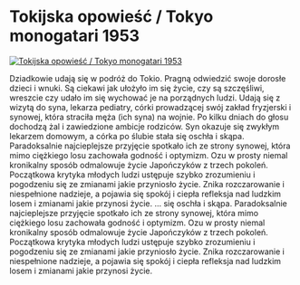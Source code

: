 Tokijska opowieść / Tokyo monogatari 1953 
=============
[![Tokijska opowieść / Tokyo monogatari 1953 ](http://vidos.pl/images/player.gif)](http://vidos.pl/tokijska-opowiesc-tokyo-monogatari-1953)

 Dziadkowie udają się w podróż do Tokio. Pragną odwiedzić swoje dorosłe dzieci i wnuki. Są ciekawi jak ułożyło im się życie, czy są szczęśliwi, wreszcie czy udało im się wychować je na porządnych ludzi. Udają się z wizytą do syna, lekarza pediatry, córki prowadzącej swój zakład fryzjerski i synowej, która straciła męża (ich syna) na wojnie. Po kilku dniach do głosu dochodzą żal i zawiedzione ambicje rodziców. Syn okazuje się zwykłym lekarzem domowym, a córka po ślubie stała się oschła i skąpa. Paradoksalnie najcieplejsze przyjęcie spotkało ich ze strony synowej, która mimo ciężkiego losu zachowała godność i optymizm. Ozu w prosty niemal kronikalny sposób odmalowuje życie Japończyków z trzech pokoleń. Początkowa krytyka młodych ludzi ustępuje szybko zrozumieniu i pogodzeniu się ze zmianami jakie przyniosło życie. Znika rozczarowanie i niespełnione nadzieje, a pojawia się spokój i ciepła refleksja nad ludzkim losem i zmianami jakie przynosi życie.  ... się oschła i skąpa. Paradoksalnie najcieplejsze przyjęcie spotkało ich ze strony synowej, która mimo ciężkiego losu zachowała godność i optymizm. Ozu w prosty niemal kronikalny sposób odmalowuje życie Japończyków z trzech pokoleń. Początkowa krytyka młodych ludzi ustępuje szybko zrozumieniu i pogodzeniu się ze zmianami jakie przyniosło życie. Znika rozczarowanie i niespełnione nadzieje, a pojawia się spokój i ciepła refleksja nad ludzkim losem i zmianami jakie przynosi życie.
